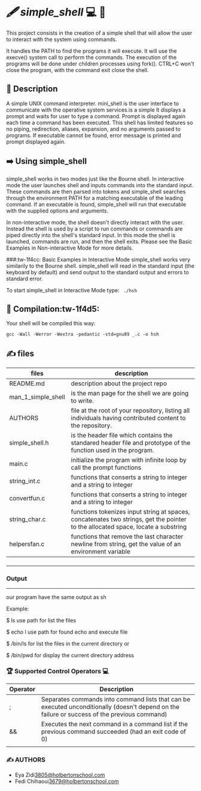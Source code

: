 #  *🖋️    simple_shell*     💻 👥   
This project consists in the creation of a simple shell that will allow the user to interact with the system using commands.

It handles the PATH to find the programs it will execute. It will use the execve() system call to perform the commands. The execution of the programs will be done under children processes using fork(). CTRL+C won't close the program, with the command exit close the shell.

## 🎯 Description 
A simple UNIX command interpreter. mini_shell is the user interface to communicate with the operative system services.is a simple It displays a prompt and waits for user to type a command. 
Prompt is displayed again each time a command has been executed. 
This shell has limited features so no piping, redirection, aliases, expansion, and no arguments passed to programs. 
If executable cannot be found, error message is printed and prompt displayed again.





## ➡️ Using simple_shell
simple_shell works in two modes just like the Bourne shell. In interactive mode the user launches shell and inputs commands into the standard input. These commands are then parsed into tokens and simple_shell searches through the environment PATH for a matching executable of the leading command. If an executable is found, simple_shell will run that executable with the supplied options and arguments.

In non-interactive mode, the shell doesn't directly interact with the user. Instead the shell is used by a script to run commands or commands are piped directly into the shell's standard input. In this mode the shell is launched, commands are run, and then the shell exits. Please see the Basic Examples in Non-interactive Mode for more details.

###:tw-1f4cc:  Basic Examples in Interactive Mode
simple_shell works very similarily to the Bourne shell. simple_shell will read in the standard input (the keyboard by default) and send output to the standard output and errors to standard error.

To start simple_shell in Interactive Mode type:
` ./hsh`

## 🥇  Compilation:tw-1f4d5:

Your shell will be compiled this way:

    gcc -Wall -Werror -Wextra -pedantic -std=gnu89 _.c -o hsh

##     ✍️ files 





| files  |   description |
| ------------ | ------------ |
| README.md   |  description about the project repo  |
|  man_1_simple_shell   |  is the man page for the shell we are going to write.  |
|  AUTHORS  |  file at the root of your repository, listing all individuals having contributed content to the repository. |
|  simple_shell.h |  is the header file which contains the standared header file and prototype of the  function used in the program. |
|  main.c |  initialize the program with infinite loop by call the prompt functions |
|  string_int.c | functions  that conserts a string to integer  and a string to integer   |
| convertfun.c   | functions  that conserts a string to integer  and a string to integer  |
| string_char.c   |  functions  tokenizes input string at spaces,  concatenates two strings,   get the pointer to the  allocated space, locate a substring |
| helpersfan.c | functions that   remove the last character newline from string,  get the value of an environment variable   |   





### 

------------

###   Output   

------------


our program have the same output as sh

Example:

$ ls use path for list the files

$ echo l use path for found echo and execute file

$ /bin/ls for list the files in the current directory or

$ /bin/pwd for display the current directory address

  
### 🏆  Supported Control Operators 💻

| Operator  |Description   |
| ------------ | ------------ |
|   ; |  Separates commands into command lists that can be executed unconditionally (doesn't depend on the failure or success of the previous command) |
|  && |  Executes the next command in a command list if the previous command succeeded (had an exit code of 0) |
 |||  | 	Executes the next command in a command list if the previous command failed (had a non-zero exit code)  |


### ✍️   AUTHORS   
- Eya Zidi<3805@holbertonschool.com>
- Fedi Chihaoui<3679@holbertonschool.com>



